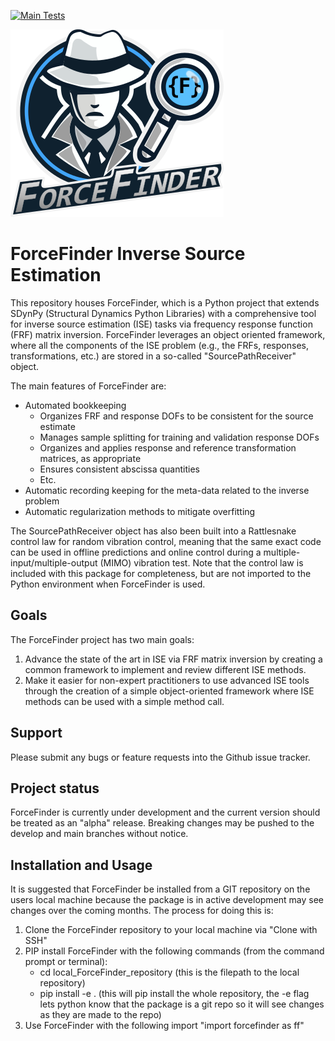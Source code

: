 [![Main Tests](https://github.com/sandialabs/forcefinder/actions/workflows/tests.yml/badge.svg)](https://github.com/sandialabs/forcefinder/actions/workflows/tests.yml)

![ForceFinder Logo](/logo/ForceFinder_Logo.png)
# ForceFinder Inverse Source Estimation
This repository houses ForceFinder, which is a Python project that extends SDynPy (Structural Dynamics Python Libraries) with a comprehensive tool for inverse source estimation (ISE) tasks via frequency response function (FRF) matrix inversion. ForceFinder leverages an object oriented framework, where all the components of the ISE problem (e.g., the FRFs, responses, transformations, etc.) are stored in a so-called "SourcePathReceiver" object.

The main features of ForceFinder are:
- Automated bookkeeping
    - Organizes FRF and response DOFs to be consistent for the source estimate
    - Manages sample splitting for training and validation response DOFs
    - Organizes and applies response and reference transformation matrices, as appropriate
    - Ensures consistent abscissa quantities
    - Etc.
- Automatic recording keeping for the meta-data related to the inverse problem
- Automatic regularization methods to mitigate overfitting 

The SourcePathReceiver object has also been built into a Rattlesnake control law for random vibration control, meaning that the same exact code can be used in offline predictions and online control during a multiple-input/multiple-output (MIMO) vibration test. Note that the control law is included with this package for completeness, but are not imported to the Python environment when ForceFinder is used.

## Goals
The ForceFinder project has two main goals:

1. Advance the state of the art in ISE via FRF matrix inversion by creating a common framework to implement and review different ISE methods.
2. Make it easier for non-expert practitioners to use advanced ISE tools through the creation of a simple object-oriented framework where ISE methods can be used with a simple method call.

## Support
Please submit any bugs or feature requests into the Github issue tracker.

## Project status
ForceFinder is currently under development and the current version should be treated as an "alpha" release. Breaking changes may be pushed to the develop and main branches without notice. 

## Installation and Usage
It is suggested that ForceFinder be installed from a GIT repository on the users local machine because the package is in active development may see changes over the coming months. The process for doing this is:

1. Clone the ForceFinder repository to your local machine via "Clone with SSH"
2. PIP install ForceFinder with the following commands (from the command prompt or terminal):
    - cd local_ForceFinder_repository (this is the filepath to the local repository)
    - pip install -e . (this will pip install the whole repository, the -e flag lets python know that the package is a git repo so it will see changes as they are made to the repo)
3. Use ForceFinder with the following import "import forcefinder as ff" 



